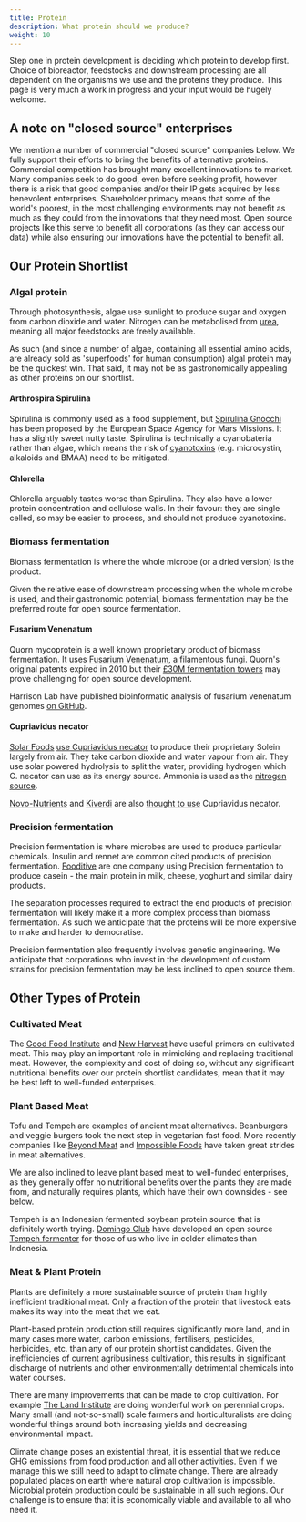 ```yaml
---
title: Protein
description: What protein should we produce?
weight: 10
---
```


Step one in protein development is deciding which protein to develop first.  Choice of bioreactor, feedstocks and downstream processing are all dependent on the organisms we use and the proteins they produce.  This page is very much a work in progress and your input would be hugely welcome.

## A note on "closed source" enterprises

We mention a number of commercial "closed source" companies below.  We fully support their efforts to bring the benefits of alternative proteins.  Commercial competition has brought many excellent innovations to market.  Many companies seek to do good, even before seeking profit, however there is a risk that good companies and/or their IP gets acquired by less benevolent enterprises. Shareholder primacy means that some of the world's poorest, in the most challenging environments may not benefit as much as they could from the innovations that they need most.  Open source projects like this serve to benefit all corporations (as they can access our data) while also ensuring our innovations have the potential to benefit all.

## Our Protein Shortlist

### Algal protein

Through photosynthesis, algae use sunlight to produce sugar and oxygen from carbon dioxide and water.  Nitrogen can be metabolised from [urea](https://www.ncbi.nlm.nih.gov/pmc/articles/PMC396147/), meaning all major feedstocks are freely available.

As such (and since a number of algae, containing all essential amino acids, are already sold as 'superfoods' for human consumption) algal protein may be the quickest win.  That said, it may not be as gastronomically appealing as other proteins on our shortlist.

#### Arthrospira Spirulina

Spirulina is commonly used as a food supplement, but [Spirulina Gnocchi](https://www.esa.int/Science_Exploration/Human_and_Robotic_Exploration/Exploration/Ready_for_dinner_on_Mars) has been proposed by the European Space Agency for Mars Missions.  It has a slightly sweet nutty taste.  Spirulina is technically a cyanobateria rather than algae, which means the risk of [cyanotoxins](https://cdn.who.int/media/docs/default-source/wash-documents/water-safety-and-quality/toxic-cyanobacteria-2/toxic-cyanobacteria-ch2.pdf?sfvrsn=788871d3_14) (e.g. microcystin, alkaloids and BMAA) need to be mitigated.

#### Chlorella

Chlorella arguably tastes worse than Spirulina.  They also have a lower protein concentration and cellulose walls.  In their favour: they are single celled, so may be easier to process, and should not produce cyanotoxins.

### Biomass fermentation

Biomass fermentation is where the whole microbe (or a dried version) is the product.  

Given the relative ease of downstream processing when the whole microbe is used, and their gastronomic potential, biomass fermentation may be the preferred route for open source fermentation.

#### Fusarium Venenatum

Quorn mycoprotein is a well known proprietary product of biomass fermentation.  It uses [Fusarium Venenatum](https://www.quorn.us/news/how-is-quorn-made-introduction-to-quorn-and-mycoprotein), a filamentous fungi.  Quorn's original patents expired in 2010 but their [£30M fermentation towers](https://www.foodmanufacture.co.uk/Article/2011/03/14/Premier-didn-t-realise-Quorn-s-potential-says-ceo) may prove challenging for open source development.

Harrison Lab have published bioinformatic analysis of fusarium venenatum genomes [on GitHub](https://github.com/harrisonlab/fusarium_venenatum).

#### Cupriavidus necator

[Solar Foods](https://solarfoods.com/science/) [use Cupriavidus necator](https://theses.hal.science/tel-03718434/document) to produce their proprietary Solein largely from air.  They take carbon dioxide and water vapour from air.  They use solar powered hydrolysis to split the water, providing hydrogen which C. necator can use as its energy source.  Ammonia is used as the [nitrogen source](https://www.youtube.com/watch?v=z8zuqR95fqA).

[Novo-Nutrients](https://www.novonutrients.com) and [Kiverdi](https://www.kiverdi.com) are also [thought to use](https://theses.hal.science/tel-03718434/document) Cupriavidus necator.

### Precision fermentation

Precision fermentation is where microbes are used to produce particular chemicals.  Insulin and rennet are common cited products of precision fermentation.  [Fooditive](https://www.fooditivegroup.com/vegan-casein/vegan-casein) are one company using Precision fermentation to produce casein - the main protein in milk, cheese, yoghurt and similar dairy products.

The separation processes required to extract the end products of precision fermentation will likely make it a more complex process than biomass fermentation.  As such we anticipate that the proteins will be more expensive to make and harder to democratise.

Precision fermentation also frequently involves genetic engineering.  We anticipate that corporations who invest in the development of custom strains for precision fermentation may be less inclined to open source them.

## Other Types of Protein

### Cultivated Meat

The [Good Food Institute](https://gfi.org/cultivated/) and [New Harvest](https://new-harvest.org/what-is-cellular-agriculture/#cellular-products) have useful primers on cultivated meat.  This may play an important role in mimicking and replacing traditional meat.  However, the complexity and cost of doing so, without any significant nutritional benefits over our protein shortlist candidates, mean that it may be best left to well-funded enterprises.

### Plant Based Meat

Tofu and Tempeh are examples of ancient meat alternatives.  Beanburgers and veggie burgers took the next step in vegetarian fast food.  More recently companies like [Beyond Meat](https://www.beyondmeat.com) and [Impossible Foods](https://impossiblefoods.com) have taken great strides in meat alternatives.

We are also inclined to leave plant based meat to well-funded enterprises, as they generally offer no nutritional benefits over the plants they are made from, and naturally requires plants, which have their own downsides - see below.

Tempeh is an Indonesian fermented soybean protein source that is definitely worth trying.  [Domingo Club](https://domingoclub.com/documentation/domingo-fermenter) have developed an open source [Tempeh fermenter](https://github.com/domingoclub/domingo-fermenter) for those of us who live in colder climates than Indonesia.

### Meat & Plant Protein

Plants are definitely a more sustainable source of protein than highly inefficient traditional meat.  Only a fraction of the protein that livestock eats makes its way into the meat that we eat.  

Plant-based protein production still requires significantly more land, and in many cases more water, carbon emissions, fertilisers, pesticides, herbicides, etc. than any of our protein shortlist candidates.  Given the inefficiencies of current agribusiness cultivation, this results in significant discharge of nutrients and other environmentally detrimental chemicals into water courses.  

There are many improvements that can be made to crop cultivation.  For example [The Land Institute](https://landinstitute.org/our-work/perennial-crops/) are doing wonderful work on perennial crops.  Many small (and not-so-small) scale farmers and horticulturalists are doing wonderful things around both increasing yields and decreasing environmental impact.

Climate change poses an existential threat, it is essential that we reduce GHG emissions from food production and all other activities.  Even if we manage this we still need to adapt to climate change.  There are already populated places on earth where natural crop cultivation is impossible.  Microbial protein production could be sustainable in all such regions.  Our challenge is to ensure that it is economically viable and available to all who need it.
